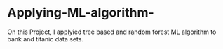 # Applying-ML-algorithm-
On this Project, I applyied tree based and random forest ML algorithm to bank and titanic data sets.

